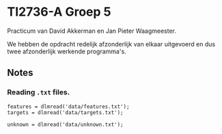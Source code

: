 # TI2736-A Groep 5

Practicum van David Akkerman en Jan Pieter Waagmeester.

We hebben de opdracht redelijk afzonderlijk van elkaar uitgevoerd en dus twee afzonderlijk werkende programma's.


## Notes

### Reading `.txt` files.
```
features = dlmread('data/features.txt');
targets = dlmread('data/targets.txt');

unknown = dlmread('data/unknown.txt');
```
